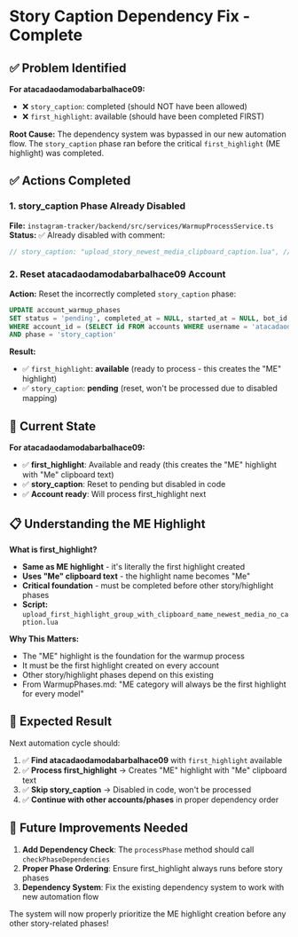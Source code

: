 # Story Caption Dependency Fix - Complete

## ✅ **Problem Identified**
**For atacadaodamodabarbalhace09:**
- ❌ `story_caption`: completed (should NOT have been allowed)
- ❌ `first_highlight`: available (should have been completed FIRST)

**Root Cause:** The dependency system was bypassed in our new automation flow. The `story_caption` phase ran before the critical `first_highlight` (ME highlight) was completed.

## ✅ **Actions Completed**

### **1. story_caption Phase Already Disabled**
**File:** `instagram-tracker/backend/src/services/WarmupProcessService.ts`
**Status:** ✅ Already disabled with comment:
```typescript
// story_caption: "upload_story_newest_media_clipboard_caption.lua", // DISABLED - requires first_highlight (ME) to be completed first
```

### **2. Reset atacadaodamodabarbalhace09 Account**
**Action:** Reset the incorrectly completed `story_caption` phase:
```sql
UPDATE account_warmup_phases 
SET status = 'pending', completed_at = NULL, started_at = NULL, bot_id = NULL
WHERE account_id = (SELECT id FROM accounts WHERE username = 'atacadaodamodabarbalhace09')
AND phase = 'story_caption'
```

**Result:**
- ✅ `first_highlight`: **available** (ready to process - this creates the "ME" highlight)
- ✅ `story_caption`: **pending** (reset, won't be processed due to disabled mapping)

## 🎯 **Current State**

**For atacadaodamodabarbalhace09:**
- ✅ **first_highlight**: Available and ready (this creates the "ME" highlight with "Me" clipboard text)
- ✅ **story_caption**: Reset to pending but disabled in code
- ✅ **Account ready**: Will process first_highlight next

## 📋 **Understanding the ME Highlight**

**What is first_highlight?**
- **Same as ME highlight** - it's literally the first highlight created
- **Uses "Me" clipboard text** - the highlight name becomes "Me"
- **Critical foundation** - must be completed before other story/highlight phases
- **Script:** `upload_first_highlight_group_with_clipboard_name_newest_media_no_caption.lua`

**Why This Matters:**
- The "ME" highlight is the foundation for the warmup process
- It must be the first highlight created on every account
- Other story/highlight phases depend on this existing
- From WarmupPhases.md: "ME category will always be the first highlight for every model"

## 🚀 **Expected Result**

Next automation cycle should:
1. ✅ **Find atacadaodamodabarbalhace09** with `first_highlight` available
2. ✅ **Process first_highlight** → Creates "ME" highlight with "Me" clipboard text
3. ✅ **Skip story_caption** → Disabled in code, won't be processed
4. ✅ **Continue with other accounts/phases** in proper dependency order

## 🔧 **Future Improvements Needed**

1. **Add Dependency Check**: The `processPhase` method should call `checkPhaseDependencies`
2. **Proper Phase Ordering**: Ensure first_highlight always runs before story phases
3. **Dependency System**: Fix the existing dependency system to work with new automation flow

The system will now properly prioritize the ME highlight creation before any other story-related phases!